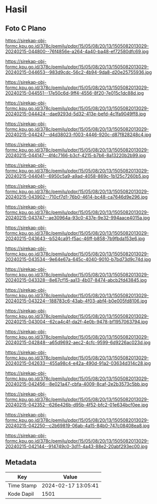# Hasil

## Foto C Plano

https://sirekap-obj-formc.kpu.go.id/378c/pemilu/pdpr/15/05/08/20/13/1505082013029-20240215-044800--76f4856e-a264-4a40-ba48-ef72580dfc69.jpg

https://sirekap-obj-formc.kpu.go.id/378c/pemilu/pdpr/15/05/08/20/13/1505082013029-20240215-044653--983d9cdc-56c2-4b94-9da8-d20e25755936.jpg

https://sirekap-obj-formc.kpu.go.id/378c/pemilu/pdpr/15/05/08/20/13/1505082013029-20240215-044551--17e50c6d-9ff4-4556-8f20-7e015c1dc88d.jpg

https://sirekap-obj-formc.kpu.go.id/378c/pemilu/pdpr/15/05/08/20/13/1505082013029-20240215-044424--dae9293d-5d32-413e-befd-4c1fa9049ff8.jpg

https://sirekap-obj-formc.kpu.go.id/378c/pemilu/pdpr/15/05/08/20/13/1505082013029-20240215-044247--d4d38023-f003-4446-920c-d87f828248c4.jpg

https://sirekap-obj-formc.kpu.go.id/378c/pemilu/pdpr/15/05/08/20/13/1505082013029-20240215-044147--4f4c7166-b3cf-4215-b7b6-8a13220b2b99.jpg

https://sirekap-obj-formc.kpu.go.id/378c/pemilu/pdpr/15/05/08/20/13/1505082013029-20240215-044041--6950c5a9-a9ad-4058-869c-1b125c7260b5.jpg

https://sirekap-obj-formc.kpu.go.id/378c/pemilu/pdpr/15/05/08/20/13/1505082013029-20240215-043902--710cf7d1-76b0-4614-bc48-ca7646d9e296.jpg

https://sirekap-obj-formc.kpu.go.id/378c/pemilu/pdpr/15/05/08/20/13/1505082013029-20240215-043747--ae30964a-93c0-437e-9e32-994aace4015a.jpg

https://sirekap-obj-formc.kpu.go.id/378c/pemilu/pdpr/15/05/08/20/13/1505082013029-20240215-043643--b524ca91-f5ac-46ff-b858-7b9fbda153e6.jpg

https://sirekap-obj-formc.kpu.go.id/378c/pemilu/pdpr/15/05/08/20/13/1505082013029-20240215-043534--9e64e67a-645c-4040-9010-b7bd73d9c74d.jpg

https://sirekap-obj-formc.kpu.go.id/378c/pemilu/pdpr/15/05/08/20/13/1505082013029-20240215-043328--8e67cf15-aa13-4b07-8474-abcb2fd43845.jpg

https://sirekap-obj-formc.kpu.go.id/378c/pemilu/pdpr/15/05/08/20/13/1505082013029-20240215-043224--188783c6-43ab-4f03-abf4-b0e005fd8106.jpg

https://sirekap-obj-formc.kpu.go.id/378c/pemilu/pdpr/15/05/08/20/13/1505082013029-20240215-043004--62ca4c4f-da2f-4e0b-9478-bf1957063794.jpg

https://sirekap-obj-formc.kpu.go.id/378c/pemilu/pdpr/15/05/08/20/13/1505082013029-20240215-042848--a65d9692-aec2-4cfc-9599-6d9226ac023d.jpg

https://sirekap-obj-formc.kpu.go.id/378c/pemilu/pdpr/15/05/08/20/13/1505082013029-20240215-042633--455a98c4-e42a-490d-91a2-03634d314c28.jpg

https://sirekap-obj-formc.kpu.go.id/378c/pemilu/pdpr/15/05/08/20/13/1505082013029-20240215-042456--8e021a47-cbfa-4009-8caf-2e2b3573c5bb.jpg

https://sirekap-obj-formc.kpu.go.id/378c/pemilu/pdpr/15/05/08/20/13/1505082013029-20240215-042352--626e426b-d95b-4f52-bfc2-01e634bcf0ee.jpg

https://sirekap-obj-formc.kpu.go.id/378c/pemilu/pdpr/15/05/08/20/13/1505082013029-20240215-042250--c2b69819-06ab-4a15-84b0-747c08408ea8.jpg

https://sirekap-obj-formc.kpu.go.id/378c/pemilu/pdpr/15/05/08/20/13/1505082013029-20240215-042144--914749c0-3d11-4a43-88e2-20abf293ec00.jpg


## Metadata

| Key        | Value               |
| ---------- | ------------------- |
| Time Stamp | 2024-02-17 13:05:41 |
| Kode Dapil | 1501                |



